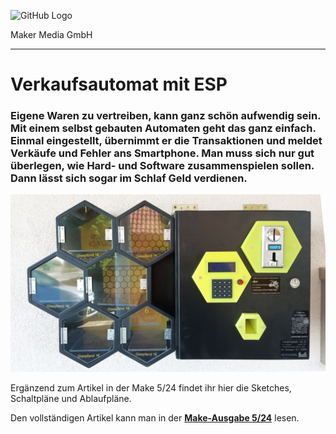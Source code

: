 ![GitHub Logo](http://www.heise.de/make/icons/make_logo.png)

Maker Media GmbH

***

# Verkaufsautomat mit ESP

### Eigene Waren zu vertreiben, kann ganz schön aufwendig sein. Mit einem selbst gebauten Automaten geht das ganz einfach. Einmal eingestellt, übernimmt er die Transaktionen und meldet Verkäufe und Fehler ans Smartphone. Man muss sich nur gut überlegen, wie Hard- und Software zusammenspielen sollen. Dann lässt sich sogar im Schlaf Geld verdienen.

![Aufmacherbild aus dem Heft](./vendinator_banner.jpg)

Ergänzend zum Artikel in der Make 5/24 findet ihr hier die Sketches, Schaltpläne und Ablaufpläne.

Den vollständigen Artikel kann man in der **[Make-Ausgabe 5/24](https://www.heise.de/select/make/2024/5)** lesen.
